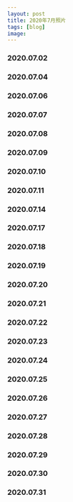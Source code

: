 ```yaml
---
layout: post
title: 2020年7月照片
tags: [blog]
image:
---
```


### 2020.07.02

<ul id="image-2020-07-02" class="image-gallery"></ul>

### 2020.07.04

<ul id="image-2020-07-04" class="image-gallery"></ul>

### 2020.07.06

<ul id="image-2020-07-06" class="image-gallery"></ul>

### 2020.07.07

<ul id="image-2020-07-07" class="image-gallery"></ul>

### 2020.07.08

<ul id="image-2020-07-08" class="image-gallery"></ul>

### 2020.07.09

<ul id="image-2020-07-09" class="image-gallery"></ul>

### 2020.07.10

<ul id="image-2020-07-10" class="image-gallery"></ul>

### 2020.07.11

<ul id="image-2020-07-11" class="image-gallery"></ul>

### 2020.07.14

<ul id="image-2020-07-14" class="image-gallery"></ul>

### 2020.07.17

<ul id="image-2020-07-17" class="image-gallery"></ul>

### 2020.07.18

<ul id="image-2020-07-18" class="image-gallery"></ul>

### 2020.07.19

<ul id="image-2020-07-19" class="image-gallery"></ul>

### 2020.07.20

<ul id="image-2020-07-20" class="image-gallery"></ul>

### 2020.07.21

<ul id="image-2020-07-21" class="image-gallery"></ul>

### 2020.07.22

<ul id="image-2020-07-22" class="image-gallery"></ul>

### 2020.07.23

<ul id="image-2020-07-23" class="image-gallery"></ul>

### 2020.07.24

<ul id="image-2020-07-24" class="image-gallery"></ul>

### 2020.07.25

<ul id="image-2020-07-25" class="image-gallery"></ul>

### 2020.07.26

<ul id="image-2020-07-26" class="image-gallery"></ul>

### 2020.07.27

<ul id="image-2020-07-27" class="image-gallery"></ul>

### 2020.07.28

<ul id="image-2020-07-28" class="image-gallery"></ul>

### 2020.07.29

<ul id="image-2020-07-29" class="image-gallery"></ul>

### 2020.07.30

<ul id="image-2020-07-30" class="image-gallery"></ul>

### 2020.07.31

<ul id="image-2020-07-31" class="image-gallery"></ul>